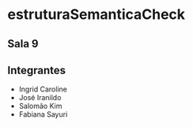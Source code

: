 # estruturaSemanticaCheck
## Sala 9 
## Integrantes
  - Ingrid Caroline
  - José Iranildo
  - Salomão Kim
  - Fabiana Sayuri
